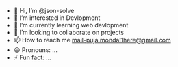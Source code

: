 - 👋 Hi, I’m @json-solve
- 👀 I’m interested in Devlopment
- 🌱 I’m currently learning web devlopment
- 💞️ I’m looking to collaborate on projects
- 📫 How to reach me mail-puja.mondal1here@gmail.com
- 😄 Pronouns: ...
- ⚡ Fun fact: ...

<!---
json-solve/json-solve is a ✨ special ✨ repository because its `README.md` (this file) appears on your GitHub profile.
You can click the Preview link to take a look at your changes.
--->
